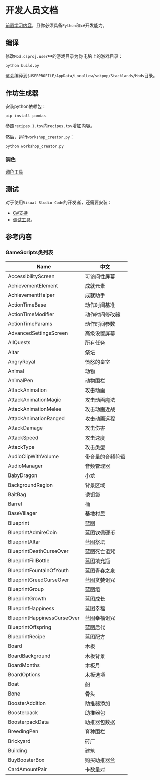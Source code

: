 # 开发人员文档

[前置学习内容](https://modding.stacklands.co/en/latest/guides/tutorial.html)，且你必须具备`Python`和`c#`开发能力。

## 编译

修改`Mod.csproj.user`中的游戏目录为你电脑上的游戏目录：

```shell
python build.py
```

这会编译到`$USERPROFILE/AppData/LocalLow/sokpop/Stacklands/Mods`目录。

## 作坊生成器

安装python依赖包：

```shell
pip install pandas
```

参照`recipes.1.tsv`向`recipes.tsv`增加内容。

然后，运行`workshop_creator.py`：

```shell
python workshop_creator.py
```

### 调色

[调色工具](https://gradients.app/zh/colorpalette)

## 测试

对于使用`Visual Studio Code`的开发者，还需要安装：

* [C#支持](https://marketplace.visualstudio.com/items?itemName=ms-dotnettools.csharp)
* [调试工具](https://marketplace.visualstudio.com/items?itemName=ms-dotnettools.csdevkit)。

## 参考内容

### GameScripts类列表

| Name                        | 中文             |
| --------------------------- | ---------------- |
| AccessibilityScreen         | 可访问性屏幕     |
| AchievementElement          | 成就元素         |
| AchievementHelper           | 成就助手         |
| ActionTimeBase              | 动作时间基准     |
| ActionTimeModifier          | 动作时间修改器   |
| ActionTimeParams            | 动作时间参数     |
| AdvancedSettingsScreen      | 高级设置屏幕     |
| AllQuests                   | 所有任务         |
| Altar                       | 祭坛             |
| AngryRoyal                  | 愤怒的皇室       |
| Animal                      | 动物             |
| AnimalPen                   | 动物围栏         |
| AttackAnimation             | 攻击动画         |
| AttackAnimationMagic        | 攻击动画魔法     |
| AttackAnimationMelee        | 攻击动画近战     |
| AttackAnimationRanged       | 攻击动画远程     |
| AttackDamage                | 攻击伤害         |
| AttackSpeed                 | 攻击速度         |
| AttackType                  | 攻击类型         |
| AudioClipWithVolume         | 带音量的音频剪辑 |
| AudioManager                | 音频管理器       |
| BabyDragon                  | 小龙             |
| BackgroundRegion            | 背景区域         |
| BaitBag                     | 诱饵袋           |
| Barrel                      | 桶               |
| BaseVillager                | 基地村民         |
| Blueprint                   | 蓝图             |
| BlueprintAdmireCoin         | 蓝图钦佩硬币     |
| BlueprintAltar              | 蓝图祭坛         |
| BlueprintDeathCurseOver     | 蓝图死亡诅咒     |
| BlueprintFillBottle         | 蓝图填充瓶       |
| BlueprintFountainOfYouth    | 蓝图青春之泉     |
| BlueprintGreedCurseOver     | 蓝图贪婪诅咒     |
| BlueprintGroup              | 蓝图组           |
| BlueprintGrowth             | 蓝图成长         |
| BlueprintHappiness          | 蓝图幸福         |
| BlueprintHappinessCurseOver | 蓝图幸福诅咒     |
| BlueprintOffspring          | 蓝图后代         |
| BlueprintRecipe             | 蓝图配方         |
| Board                       | 木板               |
| BoardBackground             | 木板背景           |
| BoardMonths                 | 木板月             |
| BoardOptions                | 木板选项           |
| Boat                        | 船               |
| Bone                        | 骨头             |
| BoosterAddition             | 助推器添加       |
| Boosterpack                 | 助推器包         |
| BoosterpackData             | 助推器包数据     |
| BreedingPen                 | 育种围栏         |
| Brickyard                   | 砖厂             |
| Building                    | 建筑             |
| BuyBoosterBox               | 购买助推器盒     |
| CardAmountPair              | 卡数量对         |
